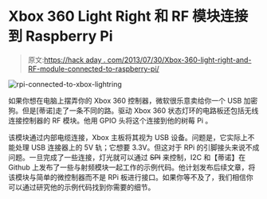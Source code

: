 # Xbox 360 Light Right 和 RF 模块连接到 Raspberry Pi

> 原文:[https://hack aday . com/2013/07/30/Xbox-360-light-right-and-RF-module-connected-to-raspberry-pi/](https://hackaday.com/2013/07/30/xbox-360-light-right-and-rf-module-connected-to-raspberry-pi/)

![rpi-connected-to-xbox-lightring](../Images/0637f0634f289dbf76442643162e1e47.png)

如果你想在电脑上摆弄你的 Xbox 360 控制器，微软很乐意卖给你一个 USB 加密狗。但是[蒂诺]走了一条不同的路。驱动 Xbox 360 状态灯环的电路板还包括无线连接控制器的 RF 模块。他用 GPIO 头将这个连接到他的树莓 Pi 。

该模块通过内部电缆连接，Xbox 主板将其视为 USB 设备。问题是，它实际上不能处理 USB 连接器上的 5V 轨；它想要 3.3V。但这对于 RPi 的引脚接头来说不成问题。一旦完成了一些连接，灯光就可以通过 ~~SPI~~ 来控制，I2C 和【蒂诺】在 Github 上发布了一些与射频模块一起工作的示例代码。他计划发布后续文章，将该模块与简单的微控制器而不是 RPi 板进行接口。如果你等不及了，我们相信你可以通过研究他的示例代码找到你需要的细节。